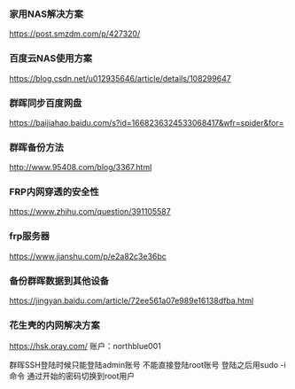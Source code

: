 
### 家用NAS解决方案
https://post.smzdm.com/p/427320/


### 百度云NAS使用方案
https://blog.csdn.net/u012935646/article/details/108299647


### 群晖同步百度网盘 
https://baijiahao.baidu.com/s?id=1668236324533068417&wfr=spider&for=


### 群晖备份方法
http://www.95408.com/blog/3367.html


### FRP内网穿透的安全性
https://www.zhihu.com/question/391105587

### frp服务器
https://www.jianshu.com/p/e2a82c3e36bc


### 备份群晖数据到其他设备
https://jingyan.baidu.com/article/72ee561a07e989e16138dfba.html


### 花生壳的内网解决方案

https://hsk.oray.com/
账户：northblue001 


群晖SSH登陆时候只能登陆admin账号 不能直接登陆root账号 登陆之后用sudo -i命令 通过开始的密码切换到root用户


